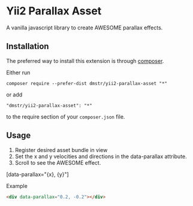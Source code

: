 Yii2 Parallax Asset
===================
A vanilla javascript library to create AWESOME parallax effects.

Installation
------------

The preferred way to install this extension is through [composer](http://getcomposer.org/download/).

Either run

```
composer require --prefer-dist dmstr/yii2-parallax-asset "*"
```

or add

```
"dmstr/yii2-parallax-asset": "*"
```

to the require section of your `composer.json` file.


Usage
-----

1. Register desired asset bundle in view
2. Set the x and y velocities and directions in the data-parallax attribute.
3. Scroll to see the AWESOME effect.

[data-parallax="{x}, {y}"]

Example

```html
<div data-parallax="0.2, -0.2"></div>
```